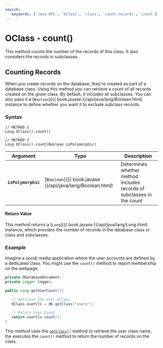 ```yaml
---
search:
   keywords: ['Java API', 'OClass', 'class', 'count records', 'count']
---
```


# OClass - count()

This method counts the number of the records of this class.  It also considers the records in subclasses.

## Counting Records

When you create records on the database, they're created as part of a database class.  Using this method you can retrieve a count of all records created on the given class.  By default, it includes all subclasses.  You can also pass it a [`Boolean`]({{ book.javase }}/api/java/lang/Boolean.html) instance to define whether you want it to exclude subclass records.

### Syntax

```
// METHOD 1
Long OClass().count() 

// METHOD 2
Long OClass().count(Boolean isPolymorphic)
```

| Argument | Type | Description |
|---|---|---|
| **`isPolymorphic`** | [`Boolean`]({{ book.javase }}/api/java/lang/Boolean.html) | Determines whether method includes records of subclasses in the count |

#### Return Value

This method returns a [`Long`]({{ book.javase }}/api/java/lang/Long.html) instance, which provides the number of records in the database class or class and subclasses.

### Example

Imagine a social media application where the user accounts are defined by a dedicated class.  You might use the `count()` method to report membership on the webpage.

```java	
private ODatabaseDocument;
private Logger logger;

public Long getUserCount(){

   // Retrieve the User OClass
   OClass userCls = db.getClass("users");

   // Return User Count
   return userCls.count();
}
```

This method uses the [`getClass()`](../ODatabaseDocument/getClass.md) method to retrieve the user class name, the executes the `count()` method to return the number of records on the class.

